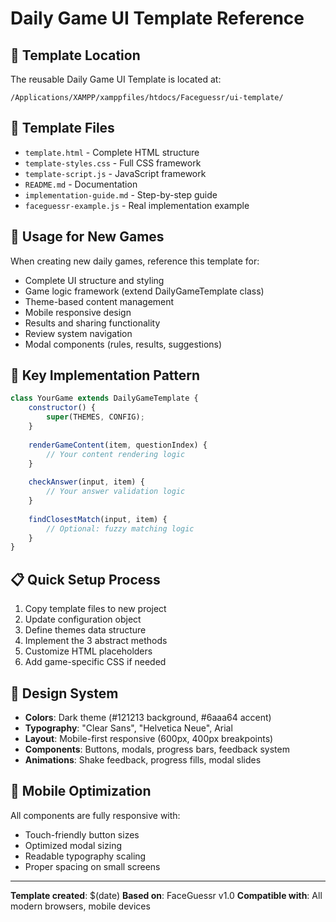 # Daily Game UI Template Reference

## 📍 Template Location
The reusable Daily Game UI Template is located at:
```
/Applications/XAMPP/xamppfiles/htdocs/Faceguessr/ui-template/
```

## 📁 Template Files
- `template.html` - Complete HTML structure
- `template-styles.css` - Full CSS framework  
- `template-script.js` - JavaScript framework
- `README.md` - Documentation
- `implementation-guide.md` - Step-by-step guide
- `faceguessr-example.js` - Real implementation example

## 🎯 Usage for New Games
When creating new daily games, reference this template for:
- Complete UI structure and styling
- Game logic framework (extend DailyGameTemplate class)
- Theme-based content management
- Mobile responsive design
- Results and sharing functionality
- Review system navigation
- Modal components (rules, results, suggestions)

## 🔧 Key Implementation Pattern
```javascript
class YourGame extends DailyGameTemplate {
    constructor() {
        super(THEMES, CONFIG);
    }
    
    renderGameContent(item, questionIndex) {
        // Your content rendering logic
    }
    
    checkAnswer(input, item) {
        // Your answer validation logic
    }
    
    findClosestMatch(input, item) {
        // Optional: fuzzy matching logic
    }
}
```

## 📋 Quick Setup Process
1. Copy template files to new project
2. Update configuration object
3. Define themes data structure
4. Implement the 3 abstract methods
5. Customize HTML placeholders
6. Add game-specific CSS if needed

## 🎨 Design System
- **Colors**: Dark theme (#121213 background, #6aaa64 accent)
- **Typography**: "Clear Sans", "Helvetica Neue", Arial
- **Layout**: Mobile-first responsive (600px, 400px breakpoints)
- **Components**: Buttons, modals, progress bars, feedback system
- **Animations**: Shake feedback, progress fills, modal slides

## 📱 Mobile Optimization
All components are fully responsive with:
- Touch-friendly button sizes
- Optimized modal sizing
- Readable typography scaling
- Proper spacing on small screens

---
**Template created**: $(date)
**Based on**: FaceGuessr v1.0
**Compatible with**: All modern browsers, mobile devices